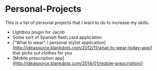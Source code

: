 # Personal-Projects
This is a list of personal projects that I want to do to increase my skills.

* Lightbox plugin for Jacob
* Some sort of Spanish flash card application
* ["What to wear" / personal stylist application] (http://ideasource.blankdots.com/2012/11/what-to-wear-today-app/) that picks out clothes for you
* [Mobile prescription app] (http://ideasource.blankdots.com/2014/01/mobile-prescription/)
